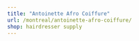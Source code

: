 ```yaml
---
title: "Antoinette Afro Coiffure"
url: /montreal/antoinette-afro-coiffure/
shop: hairdresser supply
---
```

